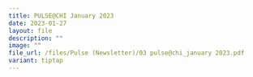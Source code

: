```yaml
---
title: PULSE@CHI January 2023
date: 2023-01-27
layout: file
description: ""
image: ""
file_url: /files/Pulse (Newsletter)/03 pulse@chi_january 2023.pdf
variant: tiptap
---
```

